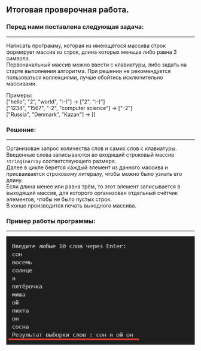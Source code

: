## Итоговая проверочная работа.
    
### Перед нами поставлена следующая задача:   
---
Написать программу, которая из имеющегося массива строк формирует массив из строк, длина которых меньше либо равна 3 символа.   
Первоначальный массив можно ввести с клавиатуры, либо задать на старте выполнения алгоритма. При решении не рекомендуется пользоваться коллекциями, лучше обойтись исключительно массивами.  

Примеры:  
["hello", "2", "world", ":-)"] -> ["2", ":-)"]  
["1234", "1567", "-2", "computer science"] -> ["-2"]  
["Russia", "Denmark", "Kazan"] -> []

### Решение:
---
Организован запрос количества слов и самих слов с клавиатуры.
Введенные слова записываются во входящий строковый массив `stringInArray` соответствующего размера.  
Далее в цикле берется каждый элемент из данного массива и присваивается строковому литералу, чтобы можно было узнать его длину.  
Если длина менее или равна трём, то этот элемент записывается в выходящий массив, для которого организован отдельный счётчик элементов, чтобы не было пустых строк.  
В конце производится печать выходного массива.
### Пример работы программы:
---

![Принт-скрин работы программы](/image.png)
